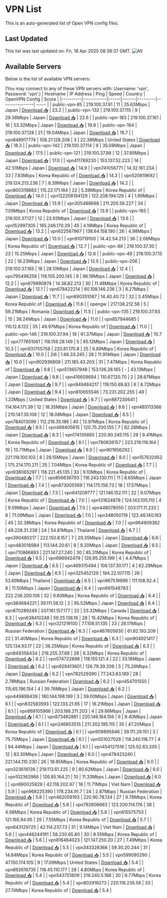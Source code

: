 # VPN List

This is an auto-generated list of Open VPN config files.

## Last Updated

This list was last updated on: Fri, 18 Apr 2025 08:38:37 GMT.
![Alt](https://repobeats.axiom.co/api/embed/186b98318ef1479477931607c1ad7d823f12451f.svg "Repobeats analytics image")

## Available Servers

Below is the list of available VPN servers:

(You may connect to any of these VPN servers with: Username: 'vpn', Password: 'vpn'.)
| Hostname | IP Address | Ping | Speed | Country | OpenVPN Config | Score |
|----------|------------|------|-------|---------|----------------| ----- |
| public-vpn-85 | 219.100.37.81 | 11 | 25.63Mbps | Japan | [Download 📥](./configs/server_0_JP.ovpn) | 23.2 |
| public-vpn-132 | 219.100.37.115 | 9 | 29.36Mbps | Japan | [Download 📥](./configs/server_1_JP.ovpn) | 22.6 |
| public-vpn-183 | 219.100.37.161 | 16 | 53.32Mbps | Japan | [Download 📥](./configs/server_2_JP.ovpn) | 19.9 |
| public-vpn-164 | 219.100.37.128 | 21 | 19.04Mbps | Japan | [Download 📥](./configs/server_3_JP.ovpn) | 19.7 |
| vpn846917774 | 108.21.128.208 | 3 | 22.38Mbps | United States | [Download 📥](./configs/server_4_US.ovpn) | 18.3 |
| public-vpn-142 | 219.100.37.114 | 9 | 35.08Mbps | Japan | [Download 📥](./configs/server_5_JP.ovpn) | 17.5 |
| public-vpn-121 | 219.100.37.88 | 12 | 37.85Mbps | Japan | [Download 📥](./configs/server_6_JP.ovpn) | 17.0 |
| vpn411789230 | 153.137.52.223 | 14 | 42.51Mbps | Japan | [Download 📥](./configs/server_7_JP.ovpn) | 14.9 |
| vpn741056771 | 14.32.161.234 | 33 | 7.83Mbps | Korea Republic of | [Download 📥](./configs/server_8_KR.ovpn) | 14.3 |
| vpn520819692 | 219.124.213.238 | 7 | 8.39Mbps | Japan | [Download 📥](./configs/server_9_JP.ovpn) | 14.2 |
| vpn800319883 | 115.22.171.164 | 22 | 5.39Mbps | Korea Republic of | [Download 📥](./configs/server_10_KR.ovpn) | 14.0 |
| vpn122208194129 | 122.208.194.129 | 4 | 1.99Mbps | Japan | [Download 📥](./configs/server_11_JP.ovpn) | 13.9 |
| vpn305489668 | 211.205.56.227 | 34 | 7.09Mbps | Korea Republic of | [Download 📥](./configs/server_12_KR.ovpn) | 13.9 |
| public-vpn-165 | 219.100.37.127 | 12 | 23.93Mbps | Japan | [Download 📥](./configs/server_13_JP.ovpn) | 13.6 |
| vpn152997305 | 165.246.170.29 | 45 | 4.18Mbps | Korea Republic of | [Download 📥](./configs/server_14_KR.ovpn) | 13.2 |
| vpn622567967 | 138.64.158.190 | 26 | 4.98Mbps | Japan | [Download 📥](./configs/server_15_JP.ovpn) | 13.0 |
| vpn910719100 | 14.42.54.213 | 36 | 2.06Mbps | Korea Republic of | [Download 📥](./configs/server_16_KR.ovpn) | 12.7 |
| public-vpn-88 | 219.100.37.30 | 23 | 15.25Mbps | Japan | [Download 📥](./configs/server_17_JP.ovpn) | 12.6 |
| public-vpn-49 | 219.100.37.15 | 22 | 19.23Mbps | Japan | [Download 📥](./configs/server_18_JP.ovpn) | 12.5 |
| public-vpn-206 | 219.100.37.165 | 18 | 28.10Mbps | Japan | [Download 📥](./configs/server_19_JP.ovpn) | 12.4 |
| vpn795496258 | 118.105.200.145 | 8 | 86.19Mbps | Japan | [Download 📥](./configs/server_20_JP.ovpn) | 12.2 |
| vpn679990874 | 14.36.82.213 | 30 | 11.48Mbps | Korea Republic of | [Download 📥](./configs/server_21_KR.ovpn) | 12.1 |
| vpn678422214 | 60.108.146.236 | 3 | 8.27Mbps | Japan | [Download 📥](./configs/server_22_JP.ovpn) | 11.7 |
| vpn890351087 | 14.40.40.72 | 32 | 3.45Mbps | Korea Republic of | [Download 📥](./configs/server_23_KR.ovpn) | 11.6 |
| opengw | 217.138.212.58 | 5 | 59.21Mbps | Romania | [Download 📥](./configs/server_24_RO.ovpn) | 11.5 |
| public-vpn-135 | 219.100.37.93 | 15 | 36.24Mbps | Japan | [Download 📥](./configs/server_25_JP.ovpn) | 11.0 |
| vpn857944685 | 110.12.8.122 | 35 | 49.97Mbps | Korea Republic of | [Download 📥](./configs/server_26_KR.ovpn) | 11.0 |
| public-vpn-146 | 219.100.37.94 | 19 | 61.37Mbps | Japan | [Download 📥](./configs/server_27_JP.ovpn) | 10.7 |
| vpn777651061 | 118.159.28.149 | 5 | 85.12Mbps | Japan | [Download 📥](./configs/server_28_JP.ovpn) | 10.3 |
| vpn931755758 | 220.81.170.8 | 25 | 6.89Mbps | Korea Republic of | [Download 📥](./configs/server_29_KR.ovpn) | 10.0 |
| 2i6 | 1.66.33.245 | 28 | 11.95Mbps | Japan | [Download 📥](./configs/server_30_JP.ovpn) | 10.0 |
| vpn902936809 | 211.185.43.203 | 31 | 7.47Mbps | Korea Republic of | [Download 📥](./configs/server_31_KR.ovpn) | 9.8 |
| vpn513657948 | 153.136.28.165 | - | 43.13Mbps | Japan | [Download 📥](./configs/server_32_JP.ovpn) | 9.8 |
| vpn416609684 | 110.67.120.70 | 2 | 28.67Mbps | Japan | [Download 📥](./configs/server_33_JP.ovpn) | 9.7 |
| vpn949484217 | 119.150.69.83 | 6 | 8.72Mbps | Japan | [Download 📥](./configs/server_34_JP.ovpn) | 9.4 |
| vpn810655546 | 73.231.202.255 | 49 | 1.23Mbps | United States | [Download 📥](./configs/server_35_US.ovpn) | 8.7 |
| vpn887230641 | 114.164.171.39 | 12 | 18.35Mbps | Japan | [Download 📥](./configs/server_36_JP.ovpn) | 8.6 |
| vpn485113366 | 210.147.35.108 | 12 | 18.08Mbps | Japan | [Download 📥](./configs/server_37_JP.ovpn) | 8.5 |
| vpn784013099 | 112.216.35.186 | 40 | 13.97Mbps | Korea Republic of | [Download 📥](./configs/server_38_KR.ovpn) | 8.5 |
| vpn489405615 | 120.75.200.155 | 7 | 82.28Mbps | Japan | [Download 📥](./configs/server_39_JP.ovpn) | 8.3 |
| vpn174135665 | 220.90.245.115 | 29 | 9.41Mbps | Korea Republic of | [Download 📥](./configs/server_40_KR.ovpn) | 8.1 |
| vpn780626157 | 223.219.116.164 | 19 | 13.71Mbps | Japan | [Download 📥](./configs/server_41_JP.ovpn) | 8.0 |
| vpn901656292 | 221.118.100.103 | 8 | 28.15Mbps | Japan | [Download 📥](./configs/server_42_JP.ovpn) | 8.0 |
| vpn157632952 | 175.214.170.211 | 25 | 7.04Mbps | Korea Republic of | [Download 📥](./configs/server_43_KR.ovpn) | 7.7 |
| vpn938065297 | 118.221.45.135 | 33 | 9.10Mbps | Korea Republic of | [Download 📥](./configs/server_44_KR.ovpn) | 7.7 |
| vpn856636793 | 118.243.130.111 | 11 | 8.65Mbps | Japan | [Download 📥](./configs/server_45_JP.ovpn) | 7.4 |
| vpn873005569 | 114.175.156.73 | 18 | 17.57Mbps | Japan | [Download 📥](./configs/server_46_JP.ovpn) | 7.3 |
| vpn641209777 | 121.146.152.111 | 22 | 9.07Mbps | Korea Republic of | [Download 📥](./configs/server_47_KR.ovpn) | 7.0 |
| vpn131624878 | 124.143.105.110 | 4 | 9.59Mbps | Japan | [Download 📥](./configs/server_48_JP.ovpn) | 7.0 |
| vpn448078050 | 203.171.11.233 | 8 | 71.09Mbps | Japan | [Download 📥](./configs/server_49_JP.ovpn) | 7.0 |
| vpn348050119 | 122.46.140.163 | 45 | 32.38Mbps | Korea Republic of | [Download 📥](./configs/server_50_KR.ovpn) | 7.0 |
| vpn964909362 | 49.228.31.238 | 24 | 54.81Mbps | Thailand | [Download 📥](./configs/server_51_TH.ovpn) | 6.7 |
| vpn390480217 | 222.150.8.157 | 7 | 29.35Mbps | Japan | [Download 📥](./configs/server_52_JP.ovpn) | 6.6 |
| vpn483016984 | 113.144.20.61 | 8 | 9.20Mbps | Japan | [Download 📥](./configs/server_53_JP.ovpn) | 6.5 |
| vpn710866893 | 221.147.27.240 | 30 | 85.31Mbps | Korea Republic of | [Download 📥](./configs/server_54_KR.ovpn) | 6.5 |
| vpn696942479 | 126.95.255.199 | 4 | 4.47Mbps | Japan | [Download 📥](./configs/server_55_JP.ovpn) | 6.5 |
| vpn469315494 | 106.137.30.171 | 4 | 62.29Mbps | Japan | [Download 📥](./configs/server_56_JP.ovpn) | 6.5 |
| vpn325452129 | 184.22.107.115 | 26 | 53.69Mbps | Thailand | [Download 📥](./configs/server_57_TH.ovpn) | 6.5 |
| vpn967519996 | 111.108.92.4 | 8 | 11.50Mbps | Japan | [Download 📥](./configs/server_58_JP.ovpn) | 6.4 |
| vpn661548783 | 222.236.200.106 | 32 | 9.60Mbps | Korea Republic of | [Download 📥](./configs/server_59_KR.ovpn) | 6.4 |
| vpn384684221 | 39.111.56.12 | 2 | 95.52Mbps | Japan | [Download 📥](./configs/server_60_JP.ovpn) | 6.4 |
| vpn870289249 | 207.161.157.177 | 22 | 23.32Mbps | Canada | [Download 📥](./configs/server_61_CA.ovpn) | 6.3 |
| vpn638410248 | 59.25.136.16 | 28 | 15.42Mbps | Korea Republic of | [Download 📥](./configs/server_62_KR.ovpn) | 6.3 |
| vpn321219100 | 77.106.51.135 | 23 | 28.17Mbps | Russian Federation | [Download 📥](./configs/server_63_RU.ovpn) | 6.3 |
| vpn467605830 | 61.82.193.209 | 22 | 31.40Mbps | Korea Republic of | [Download 📥](./configs/server_64_KR.ovpn) | 6.3 |
| vpn904921417 | 125.134.93.17 | 22 | 36.25Mbps | Korea Republic of | [Download 📥](./configs/server_65_KR.ovpn) | 6.3 |
| vpn849356434 | 219.255.37.68 | 28 | 6.32Mbps | Korea Republic of | [Download 📥](./configs/server_66_KR.ovpn) | 6.2 |
| vpn574722688 | 118.155.121.4 | 22 | 33.16Mbps | Japan | [Download 📥](./configs/server_67_JP.ovpn) | 6.2 |
| vpn929413601 | 126.79.39.206 | 5 | 75.26Mbps | Japan | [Download 📥](./configs/server_68_JP.ovpn) | 6.2 |
| vpn782529390 | 77.243.83.189 | 28 | 2.78Mbps | Russian Federation | [Download 📥](./configs/server_69_RU.ovpn) | 6.2 |
| vpn454701555 | 115.65.196.154 | 4 | 39.76Mbps | Japan | [Download 📥](./configs/server_70_JP.ovpn) | 6.2 |
| vpn449898439 | 180.144.198.199 | 3 | 39.00Mbps | Japan | [Download 📥](./configs/server_71_JP.ovpn) | 6.1 |
| vpn832583593 | 122.133.21.65 | 17 | 16.21Mbps | Japan | [Download 📥](./configs/server_72_JP.ovpn) | 6.1 |
| vpn868105966 | 203.188.211.203 | 4 | 29.86Mbps | Japan | [Download 📥](./configs/server_73_JP.ovpn) | 6.1 |
| vpn873482881 | 220.146.164.156 | 6 | 9.40Mbps | Japan | [Download 📥](./configs/server_74_JP.ovpn) | 6.1 |
| vpn246853515 | 211.202.195.115 | 35 | 47.20Mbps | Korea Republic of | [Download 📥](./configs/server_75_KR.ovpn) | 6.1 |
| vpn909895646 | 39.111.29.151 | 3 | 75.75Mbps | Japan | [Download 📥](./configs/server_76_JP.ovpn) | 6.1 |
| vpn551027028 | 118.240.118.77 | 4 | 94.44Mbps | Japan | [Download 📥](./configs/server_77_JP.ovpn) | 6.1 |
| vpn454127516 | 125.52.63.205 | 12 | 83.30Mbps | Japan | [Download 📥](./configs/server_78_JP.ovpn) | 6.0 |
| vpn478423240 | 221.144.110.230 | 26 | 19.85Mbps | Korea Republic of | [Download 📥](./configs/server_79_KR.ovpn) | 6.0 |
| vpn323616136 | 219.113.61.225 | 9 | 80.62Mbps | Japan | [Download 📥](./configs/server_80_JP.ovpn) | 6.0 |
| vpn102362966 | 126.85.164.21 | 10 | 11.33Mbps | Japan | [Download 📥](./configs/server_81_JP.ovpn) | 6.0 |
| vpn690025829 | 42.118.202.67 | 18 | 11.71Mbps | Viet Nam | [Download 📥](./configs/server_82_VN.ovpn) | 5.9 |
| vpn968225390 | 178.234.91.7 | 24 | 2.87Mbps | Russian Federation | [Download 📥](./configs/server_83_RU.ovpn) | 5.8 |
| vpn462059193 | 220.90.78.134 | 27 | 9.78Mbps | Korea Republic of | [Download 📥](./configs/server_84_KR.ovpn) | 5.8 |
| vpn792606663 | 123.200.114.176 | 38 | 4.98Mbps | Korea Republic of | [Download 📥](./configs/server_85_KR.ovpn) | 5.8 |
| vpn815575753 | 121.165.94.95 | 29 | 7.55Mbps | Korea Republic of | [Download 📥](./configs/server_86_KR.ovpn) | 5.7 |
| vpn643129725 | 42.114.237.73 | 31 | 9.14Mbps | Viet Nam | [Download 📥](./configs/server_87_VN.ovpn) | 5.6 |
| vpn446244191 | 58.230.65.80 | 30 | 9.55Mbps | Korea Republic of | [Download 📥](./configs/server_88_KR.ovpn) | 5.6 |
| vpn816464023 | 121.147.250.20 | 27 | 7.49Mbps | Korea Republic of | [Download 📥](./configs/server_89_KR.ovpn) | 5.5 |
| vpn343328366 | 59.30.20.244 | 31 | 14.84Mbps | Korea Republic of | [Download 📥](./configs/server_90_KR.ovpn) | 5.5 |
| vpn599090290 | 47.150.174.105 | 9 | 17.09Mbps | United States | [Download 📥](./configs/server_91_US.ovpn) | 5.4 |
| vpn892616735 | 118.45.110.177 | 28 | 4.80Mbps | Korea Republic of | [Download 📥](./configs/server_92_KR.ovpn) | 5.4 |
| vpn543751809 | 219.240.5.188 | 30 | 9.77Mbps | Korea Republic of | [Download 📥](./configs/server_93_KR.ovpn) | 5.4 |
| vpn802916273 | 220.118.235.58 | 33 | 27.74Mbps | Korea Republic of | [Download 📥](./configs/server_94_KR.ovpn) | 5.4 |

